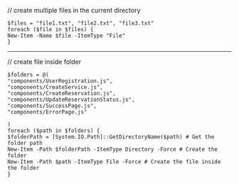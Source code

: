 // create multiple files in the current directory
```
$files = "file1.txt", "file2.txt", "file3.txt"
foreach ($file in $files) {
New-Item -Name $file -ItemType "File"
}
```
------------------------
// create file inside folder

```
$folders = @(
"components/UserRegistration.js",
"components/CreateService.js",
"components/CreateReservation.js",
"components/UpdateReservationStatus.js",
"components/SuccessPage.js",
"components/ErrorPage.js"

)
foreach ($path in $folders) {
$folderPath = [System.IO.Path]::GetDirectoryName($path) # Get the folder path
New-Item -Path $folderPath -ItemType Directory -Force # Create the folder
New-Item -Path $path -ItemType File -Force # Create the file inside the folder
}
```
